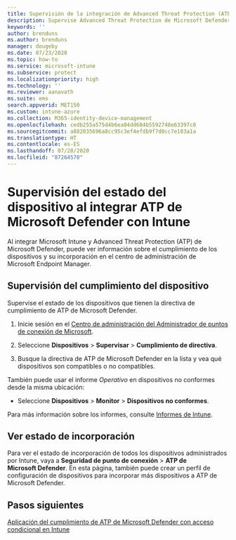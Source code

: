 ```yaml
---
title: Supervisión de la integración de Advanced Threat Protection (ATP) de Microsoft Defender en Microsoft Intune - Azure | Microsoft Docs
description: Supervise Advanced Threat Protection de Microsoft Defender (ATP de Microsoft Defender) con Intune, incluido el estado de incorporación y cumplimiento de los dispositivos.
keywords: ''
author: brenduns
ms.author: brenduns
manager: dougeby
ms.date: 07/23/2020
ms.topic: how-to
ms.service: microsoft-intune
ms.subservice: protect
ms.localizationpriority: high
ms.technology: ''
ms.reviewer: aanavath
ms.suite: ems
search.appverid: MET150
ms.custom: intune-azure
ms.collection: M365-identity-device-management
ms.openlocfilehash: cedb255a575d4b6ea04dd684b5592748e63397c8
ms.sourcegitcommit: a882035696a8cc95c3ef4efdb9f7d0cc7e183a1a
ms.translationtype: HT
ms.contentlocale: es-ES
ms.lasthandoff: 07/28/2020
ms.locfileid: "87264570"
---
```

# <a name="monitor-device-status-when-you-integrate-microsoft-defender-atp-with-intune"></a>Supervisión del estado del dispositivo al integrar ATP de Microsoft Defender con Intune

Al integrar Microsoft Intune y Advanced Threat Protection (ATP) de Microsoft Defender, puede ver información sobre el cumplimiento de los dispositivos y su incorporación en el centro de administración de Microsoft Endpoint Manager.

## <a name="monitor-device-compliance"></a>Supervisión del cumplimiento del dispositivo

Supervise el estado de los dispositivos que tienen la directiva de cumplimiento de ATP de Microsoft Defender.

1. Inicie sesión en el [Centro de administración del Administrador de puntos de conexión de Microsoft](https://go.microsoft.com/fwlink/?linkid=2109431).

2. Seleccione **Dispositivos** > **Supervisar** > **Cumplimiento de directiva**.

3. Busque la directiva de ATP de Microsoft Defender en la lista y vea qué dispositivos son compatibles o no compatibles.

También puede usar el informe *Operativo* en dispositivos no conformes desde la misma ubicación:

- Seleccione **Dispositivos** > **Monitor** > **Dispositivos no conformes**.

Para más información sobre los informes, consulte [Informes de Intune](../fundamentals/reports.md).

## <a name="view-onboarding-status"></a>Ver estado de incorporación

Para ver el estado de incorporación de todos los dispositivos administrados por Intune, vaya a **Seguridad de punto de conexión** > **ATP de Microsoft Defender**. En esta página, también puede crear un perfil de configuración de dispositivos para incorporar más dispositivos a ATP de Microsoft Defender.

## <a name="next-steps"></a>Pasos siguientes

[Aplicación del cumplimiento de ATP de Microsoft Defender con acceso condicional en Intune](../protect/advanced-threat-protection.md)
